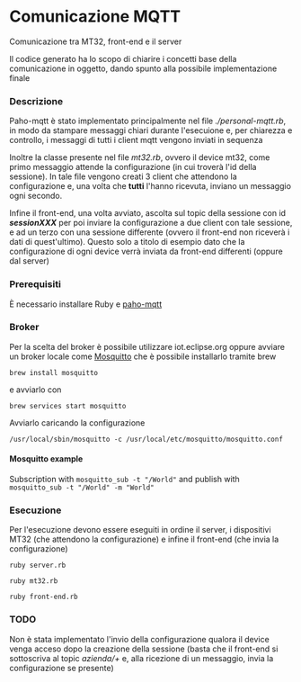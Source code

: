 # Comunicazione MQTT

Comunicazione tra MT32, front-end e il server

Il codice generato ha lo scopo di chiarire i concetti base della comunicazione in oggetto, dando spunto alla possibile implementazione finale

### Descrizione
Paho-mqtt è stato implementato principalmente nel file *./personal-mqtt.rb*, in modo da stampare messaggi chiari durante l'esecuione e, per chiarezza e controllo, i messaggi di tutti i client mqtt vengono inviati in sequenza  

Inoltre la classe presente nel file *mt32.rb*, ovvero il device mt32, come primo messaggio attende la configurazione (in cui troverà l'id della sessione). In tale file vengono creati 3 client che attendono la configurazione e, una volta che **tutti** l'hanno ricevuta, inviano un messaggio ogni secondo.

Infine il front-end, una volta avviato, ascolta sul topic della sessione con id ***sessionXXX*** per poi inviare la configurazione a due client con tale sessione, e ad un terzo con una sessione differente (ovvero il front-end non riceverà i dati di quest'ultimo). Questo solo a titolo di esempio dato che la configurazione di ogni device verrà inviata da front-end differenti (oppure dal server)

### Prerequisiti

È necessario installare Ruby e [paho-mqtt](https://github.com/RubyDevInc/paho.mqtt.ruby)  

### Broker

Per la scelta del broker è possibile utilizzare iot.eclipse.org oppure avviare un broker locale come [Mosquitto](https://mosquitto.org/) che è possibile installarlo tramite brew

```
brew install mosquitto
```
e avviarlo con
```
brew services start mosquitto
```
Avviarlo caricando la configurazione
```
/usr/local/sbin/mosquitto -c /usr/local/etc/mosquitto/mosquitto.conf
```

#### Mosquitto example

Subscription with `mosquitto_sub -t "/World"` and publish with `mosquitto_sub -t "/World" -m "World"`

### Esecuzione

Per l'esecuzione devono essere eseguiti in ordine il server, i dispositivi MT32 (che attendono la configurazione) e infine il front-end (che invia la configurazione)

```
ruby server.rb
```
```
ruby mt32.rb
```
```
ruby front-end.rb
```

### TODO

Non è stata implementato l'invio della configurazione qualora il device venga acceso dopo la creazione della sessione (basta che il front-end si sottoscriva al topic *azienda/+* e, alla ricezione di un messaggio, invia la configurazione se presente)